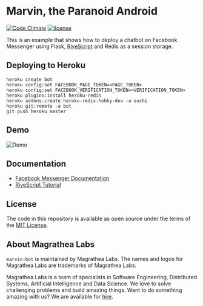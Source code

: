 # Marvin, the Paranoid Android

[![Code Climate](https://codeclimate.com/github/magrathealabs/marvin-bot/badges/gpa.svg)](https://codeclimate.com/github/magrathealabs/marvin-bot)
[![license](https://img.shields.io/github/license/magrathealabs/mlabs-messenger.svg)](https://github.com/magrathealabs/mlabs-messenger/blob/master/LICENSE)

This is an example that shows how to deploy a chatbot on Facebook Messenger using Flask,
[RiveScript](https://www.rivescript.com/docs/tutorial) and Redis as a session storage.

## Deploying to Heroku

```
heroku create bot
heroku config:set FACEBOOK_PAGE_TOKEN=<PAGE_TOKEN>
heroku config:set FACEBOOK_VERIFICATION_TOKEN=<VERIFICATION_TOKEN>
heroku plugins:install heroku-redis
heroku addons:create heroku-redis:hobby-dev -a sushi
heroku git:remote -a bot
git push heroku master
```

## Demo

![Demo](https://github.com/magrathealabs/marvin-bot/blob/master/docs/images/demo.gif "Demo")

## Documentation

* [Facebook Messenger Documentation](https://developers.facebook.com/docs/messenger-platform)
* [RiveScript Tutorial](https://www.rivescript.com/docs/tutorial)

## License

The code in this repository is available as open source under the terms of the [MIT License](http://opensource.org/licenses/MIT).

## About Magrathea Labs

`marvin-bot` is maintained by Magrathea Labs. The names and logos for Magrathea Labs are trademarks of Magrathea Labs.

Magrathea Labs is a team of specialists in Software Engineering, Distributed Systems, Artificial Intelligence and
Data Science. We love to solve challenging problems and build amazing things. Want to do something amazing with us?
We are available for [hire](mailto:contact@magrathealabs.com).

